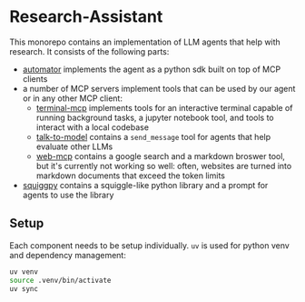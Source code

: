 # Research-Assistant

This monorepo contains an implementation of LLM agents that help with research. It consists of the following parts:
- [automator](automator) implements the agent as a python sdk built on top of MCP clients 
- a number of MCP servers implement tools that can be used by our agent or in any other MCP client:
    - [terminal-mcp](terminal-mcp) implements tools for an interactive terminal capable of running background tasks, a jupyter notebook tool, and tools to interact with a local codebase
    - [talk-to-model](talk-to-model) contains a `send_message` tool for agents that help evaluate other LLMs
    - [web-mcp](web-mcp) contains a google search and a markdown broswer tool, but it's currently not working so well: often, websites are turned into markdown documents that exceed the token limits
- [squiggpy](squiggpy) contains a squiggle-like python library and a prompt for agents to use the library

## Setup
Each component needs to be setup individually. `uv` is used for python venv and dependency management:
```bash
uv venv
source .venv/bin/activate
uv sync
```
